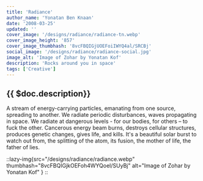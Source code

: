 ```yaml
---
title: 'Radiance'
author_name: 'Yonatan Ben Knaan'
date: '2008-03-25'
updated: ''
cover_image: '/designs/radiance/radiance-tn.webp'
cover_image_height: '857'
cover_image_thumbhash: '8vcFBQIGjUOEFoiIWYQ4al/SRCBj'
social_image: '/designs/radiance/radiance-social.jpg'
image_alt: 'Image of Zohar by Yonatan Kof'
description: 'Rocks around you in space'
tags: ['Creative']
---
```


## {{ $doc.description}}

A stream of energy-carrying particles, emanating from one source, spreading to another. We radiate periodic disturbances, waves propagating in space. We radiate at dangerous levels - for our bodies, for others – to fuck the other. Cancerous energy beam burns, destroys cellular structures, produces genetic changes, gives life, and kills. It's a beautiful solar burst to watch out from, the splitting of the atom, its fusion, the mother of life, the father of lies.

::lazy-img{src="/designs/radiance/radiance.webp" thumbhash="8vcFBQIGjkOEFoh4WYQoel/SUyBj" alt="Image of Zohar by Yonatan Kof" }
::